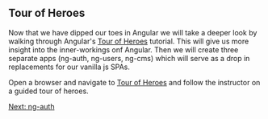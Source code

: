 ## Tour of Heroes

Now that we have dipped our toes in Angular we will take a deeper look by walking through Angular's [Tour of Heroes](https://angular.io/docs/ts/latest/tutorial/) tutorial. This will give us more insight into the inner-workings onf Angular. Then we will create three separate apps (ng-auth, ng-users, ng-cms) which will serve as a drop in replacements for our vanilla js SPAs.

Open a browser and navigate to [Tour of Heroes](https://angular.io/docs/ts/latest/tutorial/) and follow the instructor on a guided tour of heroes.

[Next: ng-auth](03-NgAuth.md)
